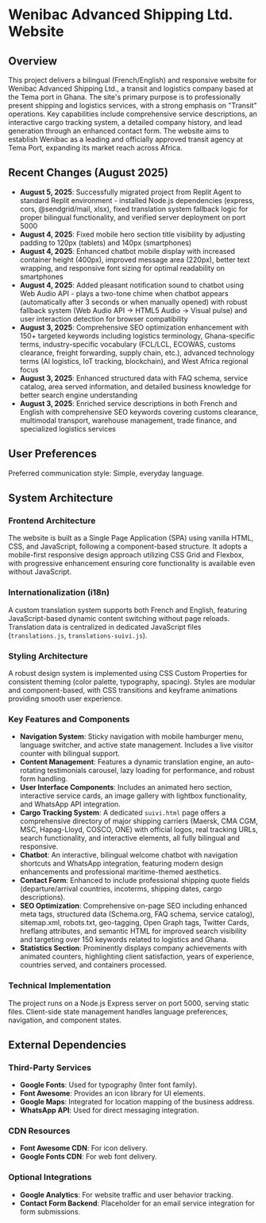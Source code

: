 # Wenibac Advanced Shipping Ltd. Website

## Overview
This project delivers a bilingual (French/English) and responsive website for Wenibac Advanced Shipping Ltd., a transit and logistics company based at the Tema port in Ghana. The site's primary purpose is to professionally present shipping and logistics services, with a strong emphasis on "Transit" operations. Key capabilities include comprehensive service descriptions, an interactive cargo tracking system, a detailed company history, and lead generation through an enhanced contact form. The website aims to establish Wenibac as a leading and officially approved transit agency at Tema Port, expanding its market reach across Africa.

## Recent Changes (August 2025)
- **August 5, 2025**: Successfully migrated project from Replit Agent to standard Replit environment - installed Node.js dependencies (express, cors, @sendgrid/mail, xlsx), fixed translation system fallback logic for proper bilingual functionality, and verified server deployment on port 5000
- **August 4, 2025**: Fixed mobile hero section title visibility by adjusting padding to 120px (tablets) and 140px (smartphones)
- **August 4, 2025**: Enhanced chatbot mobile display with increased container height (400px), improved message area (220px), better text wrapping, and responsive font sizing for optimal readability on smartphones
- **August 4, 2025**: Added pleasant notification sound to chatbot using Web Audio API - plays a two-tone chime when chatbot appears (automatically after 3 seconds or when manually opened) with robust fallback system (Web Audio API → HTML5 Audio → Visual pulse) and user interaction detection for browser compatibility
- **August 3, 2025**: Comprehensive SEO optimization enhancement with 150+ targeted keywords including logistics terminology, Ghana-specific terms, industry-specific vocabulary (FCL/LCL, ECOWAS, customs clearance, freight forwarding, supply chain, etc.), advanced technology terms (AI logistics, IoT tracking, blockchain), and West Africa regional focus
- **August 3, 2025**: Enhanced structured data with FAQ schema, service catalog, area served information, and detailed business knowledge for better search engine understanding
- **August 3, 2025**: Enriched service descriptions in both French and English with comprehensive SEO keywords covering customs clearance, multimodal transport, warehouse management, trade finance, and specialized logistics services

## User Preferences
Preferred communication style: Simple, everyday language.

## System Architecture
### Frontend Architecture
The website is built as a Single Page Application (SPA) using vanilla HTML, CSS, and JavaScript, following a component-based structure. It adopts a mobile-first responsive design approach utilizing CSS Grid and Flexbox, with progressive enhancement ensuring core functionality is available even without JavaScript.

### Internationalization (i18n)
A custom translation system supports both French and English, featuring JavaScript-based dynamic content switching without page reloads. Translation data is centralized in dedicated JavaScript files (`translations.js`, `translations-suivi.js`).

### Styling Architecture
A robust design system is implemented using CSS Custom Properties for consistent theming (color palette, typography, spacing). Styles are modular and component-based, with CSS transitions and keyframe animations providing smooth user experience.

### Key Features and Components
- **Navigation System**: Sticky navigation with mobile hamburger menu, language switcher, and active state management. Includes a live visitor counter with bilingual support.
- **Content Management**: Features a dynamic translation engine, an auto-rotating testimonials carousel, lazy loading for performance, and robust form handling.
- **User Interface Components**: Includes an animated hero section, interactive service cards, an image gallery with lightbox functionality, and WhatsApp API integration.
- **Cargo Tracking System**: A dedicated `suivi.html` page offers a comprehensive directory of major shipping carriers (Maersk, CMA CGM, MSC, Hapag-Lloyd, COSCO, ONE) with official logos, real tracking URLs, search functionality, and interactive elements, all fully bilingual and responsive.
- **Chatbot**: An interactive, bilingual welcome chatbot with navigation shortcuts and WhatsApp integration, featuring modern design enhancements and professional maritime-themed aesthetics.
- **Contact Form**: Enhanced to include professional shipping quote fields (departure/arrival countries, incoterms, shipping dates, cargo descriptions).
- **SEO Optimization**: Comprehensive on-page SEO including enhanced meta tags, structured data (Schema.org, FAQ schema, service catalog), sitemap.xml, robots.txt, geo-tagging, Open Graph tags, Twitter Cards, hreflang attributes, and semantic HTML for improved search visibility and targeting over 150 keywords related to logistics and Ghana.
- **Statistics Section**: Prominently displays company achievements with animated counters, highlighting client satisfaction, years of experience, countries served, and containers processed.

### Technical Implementation
The project runs on a Node.js Express server on port 5000, serving static files. Client-side state management handles language preferences, navigation, and component states.

## External Dependencies
### Third-Party Services
- **Google Fonts**: Used for typography (Inter font family).
- **Font Awesome**: Provides an icon library for UI elements.
- **Google Maps**: Integrated for location mapping of the business address.
- **WhatsApp API**: Used for direct messaging integration.

### CDN Resources
- **Font Awesome CDN**: For icon delivery.
- **Google Fonts CDN**: For web font delivery.

### Optional Integrations
- **Google Analytics**: For website traffic and user behavior tracking.
- **Contact Form Backend**: Placeholder for an email service integration for form submissions.